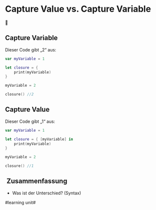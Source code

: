 # Capture Value vs. Capture Variable
🦋

## Capture Variable

Dieser Code gibt „2“ aus:

```swift
var myVariable = 1

let closure = {
    print(myVariable)
}

myVariable = 2

closure() //2
```


## Capture Value

Dieser Code gibt „1“ aus: 

```swift
var myVariable = 1

let closure = { [myVariable] in
    print(myVariable)
}

myVariable = 2

closure() //1
```

##  Zusammenfassung
- Was ist der Unterschied? (Syntax)

#learning unit#